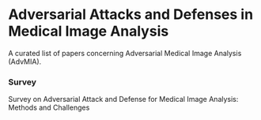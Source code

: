 # Adversarial Attacks and Defenses in Medical Image Analysis
A curated list of papers concerning Adversarial Medical Image Analysis (AdvMIA).

### Survey
Survey on Adversarial Attack and Defense for Medical Image Analysis: Methods and Challenges
